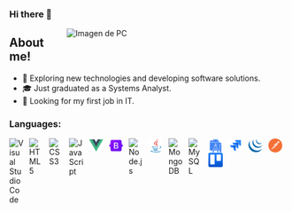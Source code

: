 ### Hi there 👋

<img src="https://raw.githubusercontent.com/MicaelliMedeiros/micaellimedeiros/master/image/computer-illustration.png" alt="Imagen de PC" min-width="300px" max-width="400px" width="400px" align="right">

## About me!

- 🤔 Exploring new technologies and developing software solutions.
- 🎓 Just graduated as a Systems Analyst.
- 💼 Looking for my first job in IT.
  <!-- 🌱 Learning more about -->

### Languages:

<img align="left" alt="Visual Studio Code" width="26px" src="https://cdn.jsdelivr.net/gh/devicons/devicon/icons/vscode/vscode-original.svg" style="padding-right:10px;" />
<img align="left" alt="HTML5" width="26px" src="https://cdn.jsdelivr.net/gh/devicons/devicon/icons/html5/html5-original.svg" style="padding-right:10px;" />
<img align="left" alt="CSS3" width="26px" src="https://cdn.jsdelivr.net/gh/devicons/devicon/icons/css3/css3-original.svg" style="padding-right:10px;" />
<img align="left" alt="JavaScript" width="26px" src="https://cdn.jsdelivr.net/gh/devicons/devicon/icons/javascript/javascript-original.svg" style="padding-right:10px;" />
<img align="left" alt="VueJs" width="26px" src="https://github.com/devicons/devicon/blob/master/icons/vuejs/vuejs-original.svg" style="padding-right:10px;" />
<img align="left" alt="Bootstrap" width="26px" src="https://github.com/devicons/devicon/blob/master/icons/bootstrap/bootstrap-original.svg" style="padding-right:10px;" />
<img align="left" alt="Node.js" width="26px" src="https://cdn.jsdelivr.net/gh/devicons/devicon/icons/nodejs/nodejs-original.svg" style="padding-right:10px;" />
<img align="left" alt="Java" width="26px" src="https://github.com/devicons/devicon/blob/master/icons/java/java-original.svg" style="padding-right:10px;" />
<img align="left" alt="MongoDB" width="26px" src="https://cdn.jsdelivr.net/gh/devicons/devicon/icons/mongodb/mongodb-original.svg" style="padding-right:10px;" />
<img align="left" alt="MySQL" width="26px" src="https://cdn.jsdelivr.net/gh/devicons/devicon/icons/mysql/mysql-original.svg" style="padding-right:10px;" />
<img align="left" alt="AndroidStudio" width="26px" src="https://github.com/devicons/devicon/blob/master/icons/androidstudio/androidstudio-plain.svg" style="padding-right:10px;" />
<img align="left" alt="Jira" width="26px" src="https://github.com/devicons/devicon/blob/master/icons/jira/jira-original.svg" style="padding-right:10px;" />
<img align="left" alt="JQuery" width="26px" src="https://github.com/devicons/devicon/blob/master/icons/jquery/jquery-original.svg" style="padding-right:10px;" />
<img align="left" alt="Postman" width="26px" src="https://github.com/devicons/devicon/blob/master/icons/postman/postman-original.svg" style="padding-right:10px;" />
<img align="left" alt="Trello" width="26px" src="https://github.com/devicons/devicon/blob/master/icons/trello/trello-original.svg" style="padding-right:10px;" />




